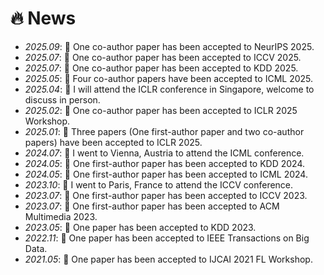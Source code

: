 # 🔥 News
- *2025.09*: 🎉 One co-author paper has been accepted to NeurIPS 2025.
- *2025.07*: 🎉 One co-author paper has been accepted to ICCV 2025.
- *2025.07*: 🎉 One co-author paper has been accepted to KDD 2025.
- *2025.05*: 🎉 Four co-author papers have been accepted to ICML 2025.
- *2025.04*: 🥳 I will attend the ICLR conference in Singapore, welcome to discuss in person.
- *2025.02*: 🎉 One co-author paper has been accepted to ICLR 2025 Workshop.
- *2025.01*: 🎉 Three papers (One first-author paper and two co-author papers) have been accepted to ICLR 2025.
- *2024.07*: 🥳 I went to Vienna, Austria to attend the ICML conference.
- *2024.05*: 🎉 One first-author paper has been accepted to KDD 2024.
- *2024.05*: 🎉 One first-author paper has been accepted to ICML 2024.
- *2023.10*: 🥳 I went to Paris, France to attend the ICCV conference.
- *2023.07*: 🎉 One first-author paper has been accepted to ICCV 2023.
- *2023.07*: 🎉 One first-author paper has been accepted to ACM Multimedia 2023.
- *2023.05*: 🎉 One paper has been accepted to KDD 2023.
- *2022.11*: 🎉 One paper has been accepted to IEEE Transactions on Big Data.
- *2021.05*: 🎉 One paper has been accepted to IJCAI 2021 FL Workshop.
